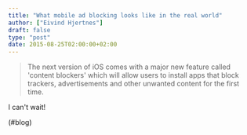 ```yaml
---
title: "What mobile ad blocking looks like in the real world"
author: ["Eivind Hjertnes"]
draft: false
type: "post"
date: 2015-08-25T02:00:00+02:00
---
```


> The next version of iOS comes with a major new feature called 'content
> blockers' which will allow users to install apps that block trackers,
> advertisements and other unwanted content for the first time.

I can't wait!

(#blog)
